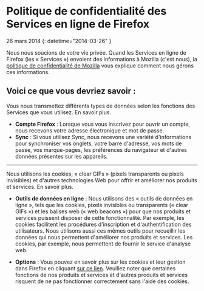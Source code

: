 # Politique de confidentialité des Services en ligne de Firefox

26 mars 2014
{: datetime="2014-03-26" }

Nous nous soucions de votre vie privée. Quand les Services en ligne de Firefox (les « Services ») envoient des informations à Mozilla (c'est nous), la [politique de confidentialité de Mozilla](http://www.mozilla.org/en-US/privacy/) vous explique comment nous gérons ces informations.

## Voici ce que vous devriez savoir :

Vous nous transmettez différents types de données selon les fonctions des Services que vous utilisez. En savoir plus.

* **Compte Firefox** : Lorsque vous vous inscrivez pour ouvrir un compte, nous recevons votre adresse électronique et mot de passe.
* **Sync** : Si vous utilisez Sync, nous recevons une variété d'informations pour synchroniser vos onglets, votre barre d'adresse, vos mots de passe, vos marque-pages, les préférences du navigateur et d'autres données présentes sur les appareils.

---------------------------------------

Nous utilisons les cookies, « clear GIFs » (pixels transparents ou pixels invisibles) et d'autres technologies Web pour offrir et améliorer nos produits et services. En savoir plus.

* **Outils de données en ligne** : Nous utilisons des « outils de données en ligne », tels que les cookies, pixels invisibles ou transparents (« clear GIFs ») et les balises web (« web beacons ») pour que nos produits et services puissent disposer de cette fonctionnalité. Par exemple, les cookies facilitent les procédures d'inscription et d'authentification des utilisateurs. Nous utilisons aussi ces mêmes outils pour recueillir les données qui nous permettent d'améliorer nos produits et services. Les cookies, par exemple, nous permettent de fournir le service d'analyse web.

* **Options** : Vous pouvez en savoir plus sur les cookies et leur gestion dans Firefox en cliquant [sur ce lien](https://support.mozilla.org/en-US/kb/cookies-information-websites-store-on-your-computer). Veuillez noter que certaines fonctions de nos produits et services et d'autres produits et services risquent de ne pas fonctionner correctement sans l'aide des cookies.



